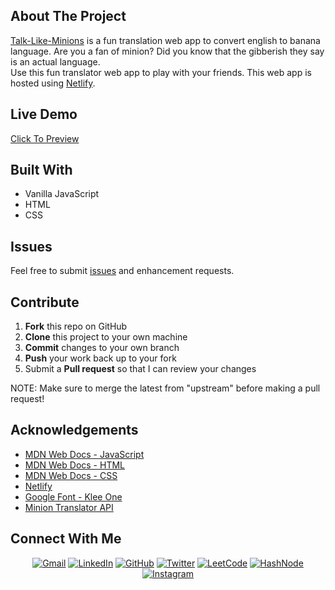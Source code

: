 ## About The Project


[Talk-Like-Minions](https://talkin-minions.netlify.app/) is a fun translation web app to convert english to banana language. Are you a fan of minion? Did you know that the gibberish they say is an actual language. 
<br>Use this fun translator web app to play with your friends. This web app is hosted using [Netlify](https://www.netlify.com/).

## Live Demo


[Click To Preview](https://talkin-minions.netlify.app/)

## Built With


* Vanilla JavaScript
* HTML
* CSS

## Issues


Feel free to submit [issues](https://github.com/chaitanyatekane/Talk-Like-Minions/issues) and enhancement requests.

## Contribute


 1. **Fork** this repo on GitHub
 2. **Clone** this project to your own machine
 3. **Commit** changes to your own branch
 4. **Push** your work back up to your fork
 5. Submit a **Pull request** so that I can review your changes

NOTE: Make sure to merge the latest from "upstream" before making a pull request!

## Acknowledgements


- [MDN Web Docs - JavaScript](https://developer.mozilla.org/en-US/docs/Web/JavaScript)
- [MDN Web Docs - HTML](https://developer.mozilla.org/en-US/docs/Web/HTML)
- [MDN Web Docs - CSS](https://developer.mozilla.org/en-US/docs/Web/CSS)
- [Netlify](https://www.netlify.com/)
- [Google Font - Klee One](https://fonts.google.com/specimen/Klee+One?query=klee)
- [Minion Translator API](https://funtranslations.com/api/minion)

## Connect With Me


<p align="center">
<a href = "mailto: chaitanyatekne5@gmail.com"><img alt="Gmail" src="https://img.shields.io/badge/Gmail-D14836?style=for-the-badge&logo=gmail&logoColor=white" /></a>
<a href="https://www.linkedin.com/in/chaitanyatekane"><img alt="LinkedIn" src="https://img.shields.io/badge/LinkedIn-0077B5?style=for-the-badge&logo=linkedin&logoColor=white" /></a>
<a href="https://github.com/chaitanyatekane"><img alt="GitHub" src="https://img.shields.io/badge/GitHub-100000?style=for-the-badge&logo=github&logoColor=white" /></a>
<a href="https://twitter.com/chaitanyatekne"><img alt="Twitter" src="https://img.shields.io/badge/Twitter-1DA1F2?style=for-the-badge&logo=twitter&logoColor=white" /></a>
<a href="https://leetcode.com/chaitanyatekane/"><img alt="LeetCode" src="https://img.shields.io/badge/-LeetCode-FFA116?style=for-the-badge&logo=LeetCode&logoColor=black" /></a>
<a href="https://chaitanyatekane.hashnode.dev/"><img alt="HashNode" src="https://img.shields.io/badge/Hashnode-2962FF?style=for-the-badge&logo=hashnode&logoColor=white" /></a>
<a href="https://www.instagram.com/tekanechaitanya/"><img alt="Instagram" src="https://img.shields.io/badge/Instagram-E4405F?style=for-the-badge&logo=instagram&logoColor=white" /></a>
</p>